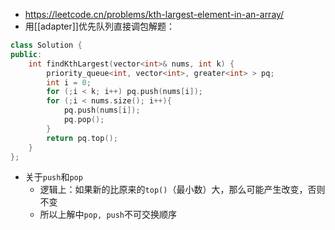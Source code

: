 - https://leetcode.cn/problems/kth-largest-element-in-an-array/
- 用[[adapter]]优先队列直接调包解题：
```cpp
class Solution {
public:
    int findKthLargest(vector<int>& nums, int k) {
        priority_queue<int, vector<int>, greater<int> > pq;
        int i = 0;
        for (;i < k; i++) pq.push(nums[i]);
        for (;i < nums.size(); i++){
            pq.push(nums[i]);
            pq.pop();
        }
        return pq.top();
    }
};
```
- 关于`push`和`pop`
  - 逻辑上：如果新的比原来的`top()`（最小数）大，那么可能产生改变，否则不变
  - 所以上解中`pop, push`不可交换顺序